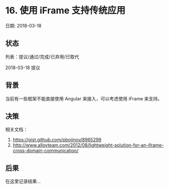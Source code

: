 # 16. 使用 iFrame 支持传统应用

日期: 2018-03-18

## 状态

列表：提议/通过/完成/已弃用/已取代

2018-03-18 提议

## 背景

当前有一些框架不能直接使用 Angular 来接入，可以考虑使用 iFrame 来支持。

## 决策

相关文档：

1. https://gist.github.com/pbojinov/8965299
2. http://www.alloyteam.com/2012/08/lightweight-solution-for-an-iframe-cross-domain-communication/

## 后果

在这里记录结果...
